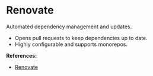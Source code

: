 # Renovate

Automated dependency management and updates.

- Opens pull requests to keep dependencies up to date.
- Highly configurable and supports monorepos.

**References:**
- [Renovate](https://docs.renovatebot.com/)
